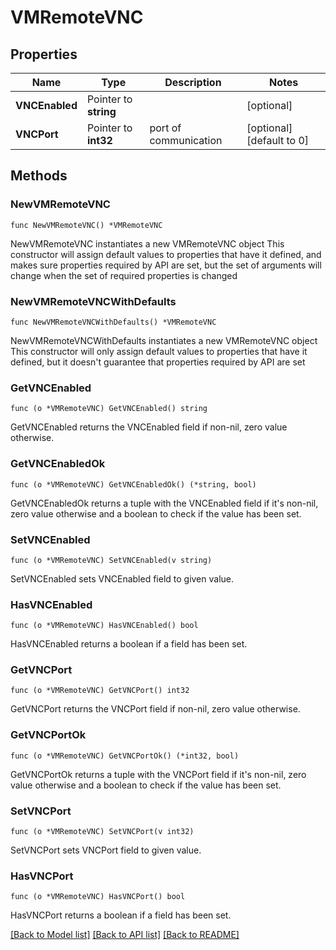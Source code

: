 # VMRemoteVNC

## Properties

Name | Type | Description | Notes
------------ | ------------- | ------------- | -------------
**VNCEnabled** | Pointer to **string** |  | [optional]
**VNCPort** | Pointer to **int32** | port of communication | [optional] [default to 0]

## Methods

### NewVMRemoteVNC

`func NewVMRemoteVNC() *VMRemoteVNC`

NewVMRemoteVNC instantiates a new VMRemoteVNC object
This constructor will assign default values to properties that have it defined,
and makes sure properties required by API are set, but the set of arguments
will change when the set of required properties is changed

### NewVMRemoteVNCWithDefaults

`func NewVMRemoteVNCWithDefaults() *VMRemoteVNC`

NewVMRemoteVNCWithDefaults instantiates a new VMRemoteVNC object
This constructor will only assign default values to properties that have it defined,
but it doesn't guarantee that properties required by API are set

### GetVNCEnabled

`func (o *VMRemoteVNC) GetVNCEnabled() string`

GetVNCEnabled returns the VNCEnabled field if non-nil, zero value otherwise.

### GetVNCEnabledOk

`func (o *VMRemoteVNC) GetVNCEnabledOk() (*string, bool)`

GetVNCEnabledOk returns a tuple with the VNCEnabled field if it's non-nil, zero value otherwise
and a boolean to check if the value has been set.

### SetVNCEnabled

`func (o *VMRemoteVNC) SetVNCEnabled(v string)`

SetVNCEnabled sets VNCEnabled field to given value.

### HasVNCEnabled

`func (o *VMRemoteVNC) HasVNCEnabled() bool`

HasVNCEnabled returns a boolean if a field has been set.

### GetVNCPort

`func (o *VMRemoteVNC) GetVNCPort() int32`

GetVNCPort returns the VNCPort field if non-nil, zero value otherwise.

### GetVNCPortOk

`func (o *VMRemoteVNC) GetVNCPortOk() (*int32, bool)`

GetVNCPortOk returns a tuple with the VNCPort field if it's non-nil, zero value otherwise
and a boolean to check if the value has been set.

### SetVNCPort

`func (o *VMRemoteVNC) SetVNCPort(v int32)`

SetVNCPort sets VNCPort field to given value.

### HasVNCPort

`func (o *VMRemoteVNC) HasVNCPort() bool`

HasVNCPort returns a boolean if a field has been set.

[[Back to Model list]](../README.md#documentation-for-models) [[Back to API list]](../README.md#documentation-for-api-endpoints) [[Back to README]](../README.md)
